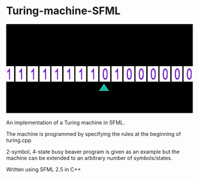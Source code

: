 # Turing-machine-SFML

<img src="tape.png" width="730" height="241" />

An implementation of a Turing machine in SFML.

The machine is programmed by specifying the rules at the beginning of turing.cpp

2-symbol, 4-state busy beaver program is given as an example but the machine can be extended to an arbitrary number of symbols/states.

Written using SFML 2.5 in C++